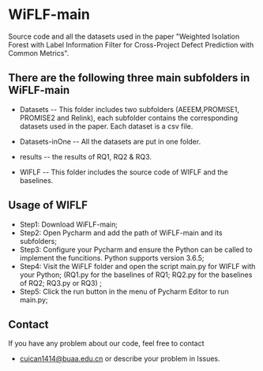 # WiFLF-main
Source code and all the datasets used in the paper "Weighted Isolation Forest with Label Information Filter for Cross-Project Defect Prediction with Common Metrics".

## There are the following three main subfolders in WiFLF-main
- Datasets -- This folder includes two subfolders (AEEEM,PROMISE1, PROMISE2 and Relink), each subfolder contains the corresponding datasets used in the paper. Each dataset is a csv file.
- Datasets-inOne -- All the datasets are put in one folder.
- results -- the results of RQ1, RQ2 & RQ3.

- WIFLF -- This folder includes the source code of WIFLF and the baselines.  
## Usage of WIFLF
- Step1: Download WiFLF-main;
- Step2: Open Pycharm and add the path of WiFLF-main and its subfolders;
- Step3: Configure your Pycharm and ensure the Python can be called to implement the funcitions. 
         Python supports version 3.6.5; 
- Step4: Visit the WiFLF folder and open the script main.py for WIFLF with your Python; 
         (RQ1.py for the baselines of RQ1;
         RQ2.py for the baselines of RQ2;
         RQ3.py or RQ3) ;
- Step5: Click the run button in the menu of Pycharm Editor to run main.py; 




## Contact
If you have any problem about our code, feel free to contact
- cuican1414@buaa.edu.cn
or describe your problem in Issues.